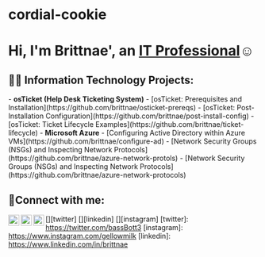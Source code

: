 # cordial-cookie

<h1>Hi, I'm Brittnae', an <a href="https://linkedin.com/in/brittnae">IT Professional</a>☺</h1>
<h2>👨‍💻 Information Technology Projects:</h2>
- <b>osTicket (Help Desk Ticketing System)</b>
  - [osTicket: Prerequisites and Installation](https://github.com/brittnae/osticket-prereqs)
  - [osTicket: Post-Installation Configuration](https://github.com/brittnae/post-install-config)
  - [osTicket: Ticket Lifecycle Examples](https://github.com/brittnae/ticket-lifecycle)
- <b>Microsoft Azure</b>
  - [Configuring Active Directory within Azure VMs](https://github.com/brittnae/configure-ad)
  - [Network Security Groups (NSGs) and Inspecting Network Protocols](https://github.com/brittnae/azure-network-protols)
  - [Network Security Groups (NSGs) and Inspecting Network Protocols](https://github.com/brittnae/azure-network-protocols)

<h2>🤳Connect with me:</h2>

[<img align="left" alt="Josh | Twitter" width="22px" src="https://cdn.jsdelivr.net/npm/simple-icons@v3/icons/twitter.svg" />][twitter]
[<img align="left" alt="Josh | LinkedIn" width="22px" src="https://cdn.jsdelivr.net/npm/simple-icons@v3/icons/linkedin.svg" />][linkedin]
[<img align="left" alt="Josh | Instagram" width="22px" src="https://cdn.jsdelivr.net/npm/simple-icons@v3/icons/instagram.svg" />][instagram]
[twitter]: https://twitter.com/bassBott3
[instagram]: https://www.instagram.com/gellowmilk
[linkedin]: https://www.linkedin.com/in/brittnae
